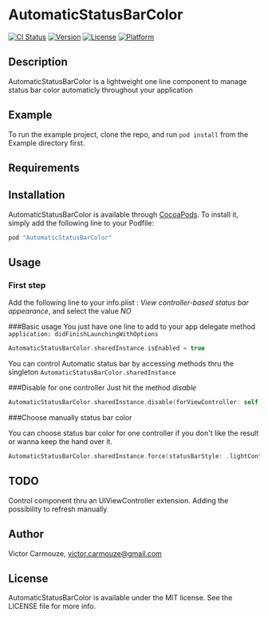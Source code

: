 # AutomaticStatusBarColor

[![CI Status](http://img.shields.io/travis/dk53/AutomaticStatusBarColor.svg?style=flat)](https://travis-ci.org/dk53/AutomaticStatusBarColor)
[![Version](https://img.shields.io/cocoapods/v/AutomaticStatusBarColor.svg?style=flat)](http://cocoapods.org/pods/AutomaticStatusBarColor)
[![License](https://img.shields.io/cocoapods/l/AutomaticStatusBarColor.svg?style=flat)](http://cocoapods.org/pods/AutomaticStatusBarColor)
[![Platform](https://img.shields.io/cocoapods/p/AutomaticStatusBarColor.svg?style=flat)](http://cocoapods.org/pods/AutomaticStatusBarColor)

## Description
AutomaticStatusBarColor is a lightweight one line component to manage status bar color automaticly throughout your application 

## Example

To run the example project, clone the repo, and run `pod install` from the Example directory first.

## Requirements

## Installation

AutomaticStatusBarColor is available through [CocoaPods](http://cocoapods.org). To install
it, simply add the following line to your Podfile:

```ruby
pod "AutomaticStatusBarColor"
```

## Usage
### First step
Add the following line to your info.plist : *View controller-based status bar appearance*, and select the value *NO*

###Basic usage
You just have one line to add to your app delegate method  `application: didFinishLaunchingWithOptions`

```swift
AutomaticStatusBarColor.sharedInstance.isEnabled = true
```

You can control Automatic status bar by accessing methods thru the singleton `AutomaticStatusBarColor.sharedInstance`

###Disable for one controller
Just hit the method *disable*

```swift
AutomaticStatusBarColor.sharedInstance.disable(forViewController: self)
```

###Choose manually status bar color

You can choose status bar color for one controller if you don't like the result or wanna keep the hand over it.

```swift
AutomaticStatusBarColor.sharedInstance.force(statusBarStyle: .lightContent, forViewController: self)
```

## TODO

Control component thru an UIViewController extension.
Adding the possibility to refresh manually

## Author

Victor Carmouze, victor.carmouze@gmail.com

## License

AutomaticStatusBarColor is available under the MIT license. See the LICENSE file for more info.
